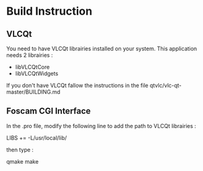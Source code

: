 Build Instruction
=================

VLCQt
-----

You need to have VLCQt librairies installed on your system.
This application needs 2 librairies :
  - libVLCQtCore
  - libVLCQtWidgets

If you don't have VLCQt fallow the instructions in the file qtvlc/vlc-qt-master/BUILDING.md

Foscam CGI Interface
--------------------

In the .pro file, modify the following line to add the path to VLCQt librairies :

LIBS += -L/usr/local/lib/

then type :

qmake
make
